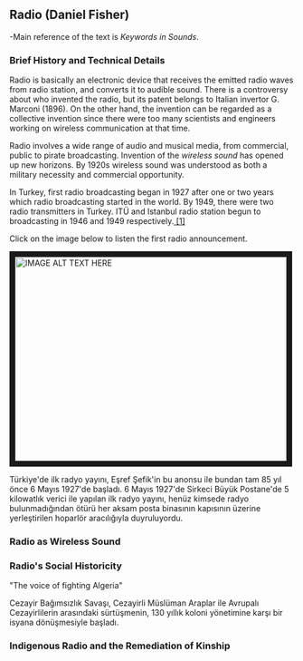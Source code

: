 ## Radio (Daniel Fisher)

-Main reference of the text is *Keywords in Sounds*.

### Brief History and Technical Details

Radio is basically an electronic device that receives the emitted radio waves from radio station, and converts it to audible sound. There is a controversy about who invented the radio, but its patent belongs to Italian invertor G. Marconi (1896). On the other hand, the invention can be regarded as a collective invention since there were too many scientists and engineers working on wireless communication at that time.

Radio involves a wide range of audio and musical media, from commercial, public to pirate broadcasting. Invention of the *wireless sound* has opened up new horizons. By 1920s wireless sound was understood as both a military necessity and commercial opportunity.

In Turkey, first radio broadcasting began in 1927 after one or two years which radio broadcasting started in the world. By 1949, there were two radio transmitters in Turkey. ITÜ and Istanbul radio station begun to broadcasting in 1946 and 1949 respectively.[ [1] ](http://iletisim.ieu.edu.tr/flows/?p=1143) 

Click on the image below to listen the first radio announcement.  

<a href="http://www.youtube.com/watch?feature=player_embedded&v=EB8wIR6RA40
" target="_blank"><img src="http://img.youtube.com/vi/EB8wIR6RA40/0.jpg" 
alt="IMAGE ALT TEXT HERE" width="480" height="360" border="10" /></a>

Türkiye'de ilk radyo yayını, Eşref Şefik'in bu anonsu ile bundan tam 85 yıl önce 6 Mayıs 1927'de başladı. 6 Mayıs 1927'de Sirkeci Büyük Postane'de 5 kilowatlık verici ile yapılan ilk radyo yayını, henüz kimsede radyo bulunmadığından ötürü her aksam posta binasının kapısının üzerine yerleştirilen hoparlör aracılığıyla duyruluyordu.



### Radio as Wireless Sound 

  





### Radio's Social Historicity

"The voice of fighting Algeria" 

Cezayir Bağımsızlık Savaşı, Cezayirli Müslüman Araplar ile Avrupalı Cezayirlilerin arasındaki sürtüşmenin, 130 yıllık koloni yönetimine karşı bir isyana dönüşmesiyle başladı.





### Indigenous Radio and the Remediation of Kinship
